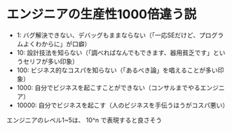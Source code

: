 # エンジニアの生産性1000倍違う説

- 1: バグ解決できない、デバッグもままならない（「一応SEだけど、プログラムよくわからに」が口癖）
- 10: 設計技法を知らない（「調べればなんでもできます、器用貧乏です」というセリフが多い印象）
- 100: ビジネス的なコスパを知らない（「あるべき論」を唱えることが多い印象）
- 1000: 自分でビジネスを起こすことができない（コンサルまでやるエンジニア）
- 10000: 自分でビジネスを起こす（人のビジネスを手伝うほうがコスパ悪い）

エンジニアのレベル1~5は、 10^n で表現すると良さそう

